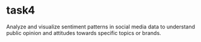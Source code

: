 # task4
Analyze and visualize sentiment patterns in social media data to understand public opinion and attitudes towards specific topics or brands.
